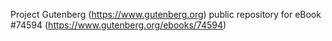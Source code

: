 Project Gutenberg (https://www.gutenberg.org) public repository for
eBook #74594 (https://www.gutenberg.org/ebooks/74594)
